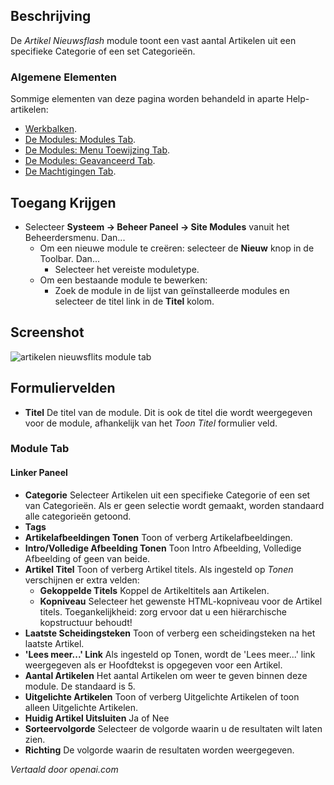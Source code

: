 <!-- Filename: Help4.x:Site_Modules:_Articles_-_Newsflash  / Display title: Modules: Artikelen - Nieuwsflits -->

## Beschrijving

De *Artikel Nieuwsflash* module toont een vast aantal Artikelen uit een specifieke Categorie of een set Categorieën.

### Algemene Elementen

Sommige elementen van deze pagina worden behandeld in aparte Help-artikelen:

* [Werkbalken](jdocmanual?article=help/common-elements/toolbars).
* [De Modules: Modules Tab](jdocmanual?article=help/modules/modules-module-tab).
* [De Modules: Menu Toewijzing Tab](jdocmanual?article=help/modules/modules-menu-assignment-tab).
* [De Modules: Geavanceerd Tab](jdocmanual?article=help/modules/modules-advanced-tab).
* [De Machtigingen Tab](jdocmanual?article=help/common-elements/edit-permissions).

## Toegang Krijgen

- Selecteer **Systeem → Beheer Paneel → Site Modules** vanuit het
  Beheerdersmenu. Dan...
  - Om een nieuwe module te creëren: selecteer de **Nieuw** knop in de Toolbar. Dan...
    - Selecteer het vereiste moduletype.
  - Om een bestaande module te bewerken:
    - Zoek de module in de lijst van geïnstalleerde modules en selecteer de
      titel link in de **Titel** kolom.

## Screenshot

![artikelen nieuwsflits module tab](../../../nl/images/modules-site/modules-articles-newsflash-module-tab.png)

## Formuliervelden

- **Titel** De titel van de module. Dit is ook de titel die wordt weergegeven
  voor de module, afhankelijk van het *Toon Titel* formulier veld.

### Module Tab

#### Linker Paneel

- **Categorie** Selecteer Artikelen uit een specifieke Categorie of een set
  van Categorieën. Als er geen selectie wordt gemaakt, worden standaard
  alle categorieën getoond.
- **Tags**
- **Artikelafbeeldingen Tonen** Toon of verberg Artikelafbeeldingen.
- **Intro/Volledige Afbeelding Tonen** Toon Intro Afbeelding, Volledige Afbeelding of geen van beide.
- **Artikel Titel** Toon of verberg Artikel titels. Als ingesteld op *Tonen* verschijnen er extra
  velden:
  - **Gekoppelde Titels** Koppel de Artikeltitels aan Artikelen.
  - **Kopniveau** Selecteer het gewenste HTML-kopniveau voor de Artikel
    titels. Toegankelijkheid: zorg ervoor dat u een hiërarchische kopstructuur behoudt!
- **Laatste Scheidingsteken** Toon of verberg een scheidingsteken na het laatste Artikel.
- **'Lees meer...' Link** Als ingesteld op Tonen, wordt de 'Lees meer...' link weergegeven
  als er Hoofdtekst is opgegeven voor een Artikel.
- **Aantal Artikelen** Het aantal Artikelen om weer te geven binnen deze
  module. De standaard is 5.
- **Uitgelichte Artikelen** Toon of verberg Uitgelichte Artikelen of toon alleen Uitgelichte Artikelen.
- **Huidig Artikel Uitsluiten** Ja of Nee
- **Sorteervolgorde** Selecteer de volgorde waarin u de resultaten wilt laten zien.
- **Richting** De volgorde waarin de resultaten worden weergegeven.

*Vertaald door openai.com*

